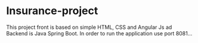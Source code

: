 # Insurance-project
This project front is based on simple HTML, CSS and Angular Js ad Backend is Java Spring Boot.
In order to run the application use port 8081...
